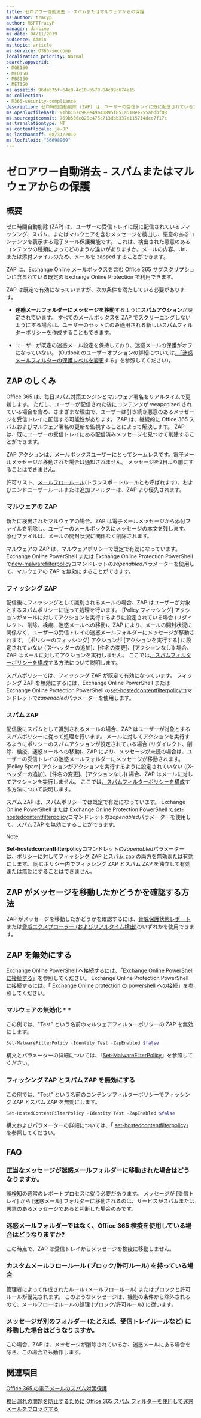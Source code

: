 ```yaml
---
title: ゼロアワー自動消去 - スパムまたはマルウェアからの保護
ms.author: tracyp
author: MSFTTracyP
manager: dansimp
ms.date: 04/11/2019
audience: Admin
ms.topic: article
ms.service: O365-seccomp
localization_priority: Normal
search.appverid:
- MOE150
- MED150
- MBS150
- MET150
ms.assetid: 96deb75f-64e8-4c10-b570-84c99c674e15
ms.collection:
- M365-security-compliance
description: ゼロ時間自動削除 (ZAP) は、ユーザーの受信トレイに既に配信されているスパムまたはマルウェアを含むメッセージを検出し、その悪意のあるコンテンツを無害にする電子メール保護機能です。 これは、検出された悪意のあるコンテンツの種類によってどのような違いがありますか。
ms.openlocfilehash: 91bb167c988e49a40895f851a518ee255abdbf08
ms.sourcegitcommit: 769b506c828c475c713dbb337e115714dcc7f17c
ms.translationtype: MT
ms.contentlocale: ja-JP
ms.lasthandoff: 08/31/2019
ms.locfileid: "36698969"
---
```

# <a name="zero-hour-auto-purge---protection-against-spam-and-malware"></a>ゼロアワー自動消去 - スパムまたはマルウェアからの保護

## <a name="overview"></a>概要

ゼロ時間自動削除 (ZAP) は、ユーザーの受信トレイに既に配信されているフィッシング、スパム、またはマルウェアを含むメッセージを検出し、悪意のあるコンテンツを表示する電子メール保護機能です。 これは、検出された悪意のあるコンテンツの種類によってどのような違いがありますか。メールの内容、Url、または添付ファイルのため、メールを zapped することができます。
  
ZAP は、Exchange Online メールボックスを含む Office 365 サブスクリプションに含まれている既定の Exchange Online Protection で利用できます。

ZAP は既定で有効になっていますが、次の条件を満たしている必要があります。
  
- **迷惑メールフォルダーにメッセージを移動**するように**スパムアクション**が設定されています。 すべてのメールボックスを ZAP でスクリーニングしないようにする場合は、ユーザーのセットにのみ適用される新しいスパムフィルターポリシーを作成することもできます。

- ユーザーが既定の迷惑メール設定を保持しており、迷惑メールの保護がオフになっていない。 (Outlook のユーザーオプションの詳細については[、「迷惑メールフィルターの保護レベルを変更](https://support.office.com/article/e89c12d8-9d61-4320-8c57-d982c8d52f6b)する」を参照してください)。
  
## <a name="how-zap-works"></a>ZAP のしくみ

Office 365 は、毎日スパム対策エンジンとマルウェア署名をリアルタイムで更新します。 ただし、ユーザーが配信された後にコンテンツが weaponized されている場合を含め、さまざまな理由で、ユーザーは引き続き悪意のあるメッセージを受信トレイに配信する可能性があります。 ZAP は、継続的に Office 365 スパムおよびマルウェア署名の更新を監視することによって解決します。 ZAP は、既にユーザーの受信トレイにある配信済みメッセージを見つけて削除することができます。

ZAP アクションは、メールボックスユーザーにとってシームレスです。電子メールメッセージが移動された場合は通知されません。 メッセージを2日より前にすることはできません。
  
許可リスト、[メールフロールール](https://go.microsoft.com/fwlink/p/?LinkId=722755)(トランスポートルールとも呼ばれます)、およびエンドユーザールールまたは追加フィルターは、ZAP より優先されます。

### <a name="malware-zap"></a>マルウェアの ZAP

新たに検出されたマルウェアの場合、ZAP は電子メールメッセージから添付ファイルを削除し、ユーザーのメールボックスにメッセージの本文を残します。 添付ファイルは、メールの開封状況に関係なく削除されます。

マルウェアの ZAP は、マルウェアポリシーで既定で有効になっています。 Exchange Online PowerShell または Exchange Online Protection PowerShell で[new-malwarefilterpolicy](https://docs.microsoft.com/powershell/module/exchange/antispam-antimalware/set-malwarefilterpolicy)コマンドレットの*zapenabled*パラメーターを使用して、マルウェアの ZAP を無効にすることができます。

### <a name="phish-zap"></a>フィッシング ZAP

配信後にフィッシングとして識別されるメールの場合、ZAP はユーザーが対象とするスパムポリシーに従って処理を行います。 [Policy フィッシング] アクションがメールに対してアクションを実行するように設定されている場合 (リダイレクト、削除、検疫、迷惑メールへの移動)、ZAP により、メールの開封状況に関係なく、ユーザーの受信トレイの迷惑メールフォルダーにメッセージが移動されます。 [ポリシーのフィッシング] アクションが [アクションを実行する] に設定されていない ([X-ヘッダーの追加]、[件名の変更]、[アクションなし]) 場合、ZAP はメールに対してアクションを実行しません。 ここでは[、スパムフィルターポリシーを構成](https://docs.microsoft.com//office365/securitycompliance/configure-your-spam-filter-policies)する方法について説明します。

スパムポリシーでは、フィッシング ZAP が既定で有効になっています。 フィッシング ZAP を無効にするには、Exchange Online PowerShell または Exchange Online Protection PowerShell の[set-hostedcontentfilterpolicy](https://go.microsoft.com/fwlink/p/?LinkId=722758)コマンドレットで*zapenabled*パラメーターを使用します。

### <a name="spam-zap"></a>スパム ZAP

配信後にスパムとして識別されるメールの場合、ZAP はユーザーが対象とするスパムポリシーに従って処理を行います。 メールに対してアクションを実行するようにポリシーのスパムアクションが設定されている場合 (リダイレクト、削除、検疫、迷惑メールへの移動)、ZAP により、メッセージが未読の場合は、ユーザーの受信トレイの迷惑メールフォルダーにメッセージが移動されます。 [Policy Spam] アクションがアクションを実行するように設定されていない ([X-ヘッダーの追加]、[件名の変更]、[アクションなし]) 場合、ZAP はメールに対してアクションを実行しません。 ここでは[、スパムフィルターポリシーを構成](configure-your-spam-filter-policies.md)する方法について説明します。

スパム ZAP は、スパムポリシーでは既定で有効になっています。 Exchange Online PowerShell または Exchange Online Protection PowerShell で[set-hostedcontentfilterpolicy](https://go.microsoft.com/fwlink/p/?LinkId=722758)コマンドレットの*zapenabled*パラメーターを使用して、スパム ZAP を無効にすることができます。

> [!NOTE]
> **Set-hostedcontentfilterpolicy**コマンドレットの*zapenabled*パラメーターは、ポリシーに対してフィッシング ZAP とスパム zap の両方を無効または有効にします。 同じポリシー内でフィッシング ZAP とスパム ZAP を独立して有効または無効にすることはできません。

## <a name="how-to-see-if-zap-moved-your-message"></a>ZAP がメッセージを移動したかどうかを確認する方法

ZAP がメッセージを移動したかどうかを確認するには、[脅威保護状態レポート](view-email-security-reports.md#threat-protection-status-report)または[脅威エクスプローラー (およびリアルタイム検出)](threat-explorer.md)のいずれかを使用できます。

## <a name="disable-zap"></a>ZAP を無効にする

Exchange Online PowerShell へ接続するには、「[Exchange Online PowerShell に接続する](https://go.microsoft.com/fwlink/p/?linkid=396554)」を参照してください。 Exchange Online Protection PowerShell に接続するには、「 [Exchange Online protection の powershell への接続](https://go.microsoft.com/fwlink/p/?linkid=627290)」を参照してください。

### <a name="disable-malware-zap"></a>マルウェアの無効化 * *

この例では、"Test" という名前のマルウェアフィルターポリシーの ZAP を無効にします。

```Powershell
Set-MalwareFilterPolicy -Identity Test -ZapEnabled $false
```

構文とパラメーターの詳細については、「[Set-MalwareFilterPolicy](https://docs.microsoft.com/powershell/module/exchange/antispam-antimalware/set-malwarefilterpolicy)」を参照してください。

### <a name="disable-phish-zap-and-spam-zap"></a>フィッシング ZAP とスパム ZAP を無効にする

この例では、"Test" という名前のコンテンツフィルターポリシーでフィッシング ZAP とスパム ZAP を無効にします。

```Powershell
Set-HostedContentFilterPolicy -Identity Test -ZapEnabled $false
```

構文およびパラメーターの詳細については、「 [set-hostedcontentfilterpolicy](https://go.microsoft.com/fwlink/p/?LinkId=722758)」を参照してください。

## <a name="faq"></a>FAQ

### <a name="what-happens-if-a-legitimate-message-is-moved-to-the-junk-mail-folder"></a>正当なメッセージが迷惑メールフォルダーに移動された場合はどうなりますか。
  
誤[検知](prevent-email-from-being-marked-as-spam.md)の通常のレポートプロセスに従う必要があります。 メッセージが [受信トレイ] から [迷惑メール] フォルダーに移動されるのは、サービスがスパムまたは悪意のあるメッセージであると判断した場合のみです。
  
### <a name="what-if-i-use-the-office-365-quarantine-instead-of-the-junk-mail-folder"></a>迷惑メールフォルダーではなく、Office 365 検疫を使用している場合はどうなりますか?
  
この時点で、ZAP は受信トレイからメッセージを検疫に移動しません。
  
### <a name="what-if-i-have-a-custom-mail-flow-rule-block-allow-rule"></a>カスタムメールフロールール (ブロック/許可ルール) を持っている場合
  
管理者によって作成されたルール (メールフロールール) またはブロックと許可ルールが優先されます。 このようなメッセージは、機能の条件から除外されるので、メールフローはルールの処理 (ブロック/許可ルール) に従います。

### <a name="what-if-a-message-is-moved-to-another-folder-eg-inbox-rule"></a>メッセージが別のフォルダー (たとえば、受信トレイルールなど) に移動した場合はどうなりますか。

この場合、ZAP は、メッセージが削除されているか、迷惑メールにある場合を除き、この場合でも動作します。

## <a name="related-topics"></a>関連項目

[Office 365 の電子メールのスパム対策保護](anti-spam-protection.md)
  
[検出漏れの問題を防止するために Office 365 スパム フィルターを使用して迷惑メールをブロックする](reduce-spam-email.md)
